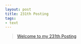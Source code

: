 ```yaml
---
layout: post
title: 231th Posting
tags: 
- text
---
```


> [Welcome to my 231th Posting](https://janghan-kor.tistory.com/1024)